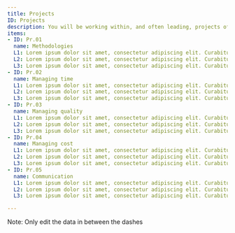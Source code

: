 ```yaml
---
title: Projects
ID: Projects
description: You will be working within, and often leading, projects of various types, sizes and complexity 
items:
- ID: Pr.01
  name: Methodologies
  L1: Lorem ipsum dolor sit amet, consectetur adipiscing elit. Curabitur sollicitudin lectus velit, et volutpat erat venenatis ut. Sed a erat lacus. Donec venenatis egestas egestas. 
  L2: Lorem ipsum dolor sit amet, consectetur adipiscing elit. Curabitur sollicitudin lectus velit, et volutpat erat venenatis ut. Sed a erat lacus. Donec venenatis egestas egestas.
  L3: Lorem ipsum dolor sit amet, consectetur adipiscing elit. Curabitur sollicitudin lectus velit, et volutpat erat venenatis ut. Sed a erat lacus. Donec venenatis egestas egestas.
- ID: Pr.02
  name: Managing time
  L1: Lorem ipsum dolor sit amet, consectetur adipiscing elit. Curabitur sollicitudin lectus velit, et volutpat erat venenatis ut. Sed a erat lacus. Donec venenatis egestas egestas.
  L2: Lorem ipsum dolor sit amet, consectetur adipiscing elit. Curabitur sollicitudin lectus velit, et volutpat erat venenatis ut. Sed a erat lacus. Donec venenatis egestas egestas.
  L3: Lorem ipsum dolor sit amet, consectetur adipiscing elit. Curabitur sollicitudin lectus velit, et volutpat erat venenatis ut. Sed a erat lacus. Donec venenatis egestas egestas.
- ID: Pr.03
  name: Managing quality
  L1: Lorem ipsum dolor sit amet, consectetur adipiscing elit. Curabitur sollicitudin lectus velit, et volutpat erat venenatis ut. Sed a erat lacus. Donec venenatis egestas egestas.
  L2: Lorem ipsum dolor sit amet, consectetur adipiscing elit. Curabitur sollicitudin lectus velit, et volutpat erat venenatis ut. Sed a erat lacus. Donec venenatis egestas egestas.
  L3: Lorem ipsum dolor sit amet, consectetur adipiscing elit. Curabitur sollicitudin lectus velit, et volutpat erat venenatis ut. Sed a erat lacus. Donec venenatis egestas egestas.
- ID: Pr.04
  name: Managing cost
  L1: Lorem ipsum dolor sit amet, consectetur adipiscing elit. Curabitur sollicitudin lectus velit, et volutpat erat venenatis ut. Sed a erat lacus. Donec venenatis egestas egestas.
  L2: Lorem ipsum dolor sit amet, consectetur adipiscing elit. Curabitur sollicitudin lectus velit, et volutpat erat venenatis ut. Sed a erat lacus. Donec venenatis egestas egestas.
  L3: Lorem ipsum dolor sit amet, consectetur adipiscing elit. Curabitur sollicitudin lectus velit, et volutpat erat venenatis ut. Sed a erat lacus. Donec venenatis egestas egestas.
- ID: Pr.05
  name: Communication
  L1: Lorem ipsum dolor sit amet, consectetur adipiscing elit. Curabitur sollicitudin lectus velit, et volutpat erat venenatis ut. Sed a erat lacus. Donec venenatis egestas egestas.
  L2: Lorem ipsum dolor sit amet, consectetur adipiscing elit. Curabitur sollicitudin lectus velit, et volutpat erat venenatis ut. Sed a erat lacus. Donec venenatis egestas egestas.
  L3: Lorem ipsum dolor sit amet, consectetur adipiscing elit. Curabitur sollicitudin lectus velit, et volutpat erat venenatis ut. Sed a erat lacus. Donec venenatis egestas egestas.

---
```

Note: Only edit the data in between the dashes
